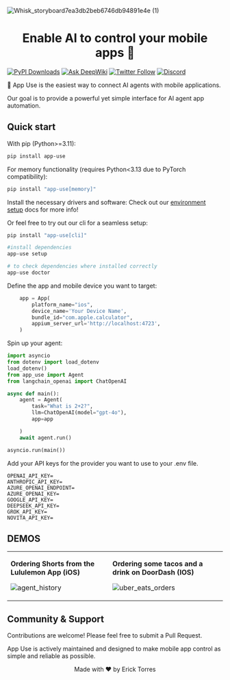 
![Whisk_storyboard7ea3db2beb6746db94891e4e (1)](https://github.com/user-attachments/assets/293c7ccb-62c6-40b9-9ff5-eeacaeb34aaa)


<h1 align="center">Enable AI to control your mobile apps 🤖</h1>

[![PyPI Downloads](https://static.pepy.tech/badge/app-use)](https://pepy.tech/projects/app-use)
[![Ask DeepWiki](https://deepwiki.com/badge.svg)](https://deepwiki.com/erickjtorres/app-use)
[![Twitter Follow](https://img.shields.io/twitter/follow/Erick?style=social)](https://x.com/itsericktorres)
[![Discord](https://img.shields.io/discord/1381129368847384597?color=7289DA&label=Discord&logo=discord&logoColor=white)](https://discord.gg/V9mW8UJ6tx)



📱 App Use is the easiest way to connect AI agents with mobile applications.

Our goal is to provide a powerful yet simple interface for AI agent app automation.

## Quick start

With pip (Python>=3.11):

```bash
pip install app-use
```

For memory functionality (requires Python<3.13 due to PyTorch compatibility):  

```bash
pip install "app-use[memory]"
```

Install the necessary drivers and software: Check out our [environment setup](https://github.com/erickjtorres/app-use/blob/main/docs/env-setup.md) docs for more info!

Or feel free to try out our cli for a seamless setup:
```bash
pip install "app-use[cli]"

#install dependencies
app-use setup

# to check dependencies where installed correctly
app-use doctor
```

Define the app and mobile device you want to target:

```python
    app = App(
        platform_name="ios",
        device_name='Your Device Name',
        bundle_id="com.apple.calculator",
        appium_server_url='http://localhost:4723',
    )
```

Spin up your agent:

```python
import asyncio
from dotenv import load_dotenv
load_dotenv()
from app_use import Agent
from langchain_openai import ChatOpenAI

async def main():
    agent = Agent(
        task="What is 2+2?",
        llm=ChatOpenAI(model="gpt-4o"),
        app=app

    )
    await agent.run()

asyncio.run(main())
```


Add your API keys for the provider you want to use to your .env file.

```
OPENAI_API_KEY=
ANTHROPIC_API_KEY=
AZURE_OPENAI_ENDPOINT=
AZURE_OPENAI_KEY=
GOOGLE_API_KEY=
DEEPSEEK_API_KEY=
GROK_API_KEY=
NOVITA_API_KEY=
```

## DEMOS

<table>
<tr>
<td width="15%">

**Ordering Shorts from the Lululemon App (iOS)**

![agent_history](https://github.com/user-attachments/assets/f6130f2e-48c6-4130-8146-1bd141ea101a)

</td>
<td width="15%">

**Ordering some tacos and a drink on DoorDash (IOS)**

![uber_eats_orders](https://github.com/user-attachments/assets/70789f61-ca55-4888-a87e-2dbba964cfc5)


</td>
</tr>
</table>


## Community & Support

Contributions are welcome! Please feel free to submit a Pull Request.

App Use is actively maintained and designed to make mobile app control as simple and reliable as possible.

        
<div align="center">
Made with ❤️ by Erick Torres
 </div>
